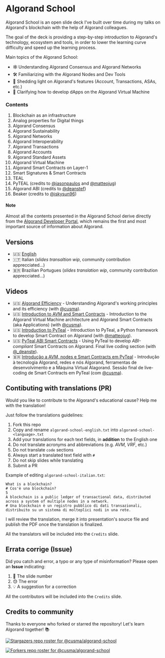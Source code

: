# Algorand School
Algorand School is an open slide deck I've built over time during my talks on 
Algorand's blockchain with the help of Algorand colleagues.

The goal of the deck is providing a step-by-step introduction to Algorand's 
technology, ecosystem and tools, in order to lower the learning curve difficulty 
and speed up the learning process. 

Main topics of the Algorand School:

- 🕸 Understanding Algorand Consensus and Algorand Networks
- 🛠 Familiarizing with the Algorand Nodes and Dev Tools
- 🤝 Shedding light on Algorand's features (Account, Transactions, ASAs, etc.)
- 🤖 Clarifying how to develop dApps on the Algorand Virtual Machine

### Contents
1. Blockchain as an infrastructure
2. Analog properties for Digital things
3. Algorand Consensus
4. Algorand Sustainability
5. Algorand Networks
6. Algorand Interoperability
7. Algorand Transactions
8. Algorand Accounts
9. Algorand Standard Assets
10. Algorand Virtual Machine
11. Algorand Smart Contracts on Layer-1
12. Smart Signatures & Smart Contracts
13. TEAL
14. PyTEAL (credits to [@jasonpaulos](https://github.com/jasonpaulos) and [@matteojug](https://github.com/matteojug))
15. Algorand ABI (credits to [@deanstef](https://github.com/deanstef))
16. Beaker (credits to [@iskysun96](https://github.com/iskysun96))

#### Note
Almost all the contents presented in the Algorand School derive directly from 
the [Algorand Developer Portal](https://developer.algorand.org/), which 
remains the first and most important source of information about Algorand.

## Versions
- 🇺🇸 [English](https://github.com/cusma/algorand-school/blob/main/algorand-school-english.pdf)
- 🇮🇹 Italian (_slides transaltion wip_, community contribution apprecciated...)
- 🇧🇷 Brazilian Portugues (_slides translation wip_, community contribution apprecciated...)

## Videos
- 🇺🇸 [Algorand Efficiency](https://www.youtube.com/watch?v=e8s8Ui8vDaY) - Understanding Algorand's working principles and its efficiency (with [@cusma](https://twitter.com/cusma_b)).
- 🇺🇸 [Introduction to AVM and Smart Contracts](https://www.youtube.com/watch?v=fTAPLiPcj28) - Introduction to the Algorand Virtual Machine architecture and Algorand Smart Contracts (aka Applications) (with [@cusma](https://twitter.com/cusma_b)).
- 🇺🇸 [Introduction to PyTeal](https://www.youtube.com/watch?v=zXDqJHK_Bqs) - Introduction to PyTeal, a Python framework to develop Smart Contract on Algorand (with [@matteojug](https://twitter.com/matteojug)).
- 🇺🇸 [PyTeal ABI Smart Contracts](https://www.youtube.com/watch?v=USLcyfVD_ws) - Using PyTeal to develop _ABI-compliant_ Smart Contracts on Algorand. Final live coding section (with [@_deanste](https://twitter.com/_deanste)).
- 🇧🇷 [Introdução a AVM, nodes e Smart Contracts em PyTeal](https://www.youtube.com/watch?v=Wl2JDXudGrM) - Introdução à tecnologia Algorand, redes e nós Algorand, ferramentas de desenvolvimento e a Máquina Virtual Alagorand. Sessão final de live-coding de Smart Contracts em PyTeal (com [@cusma](https://twitter.com/cusma_b)).

## Contibuting with translations (PR)
Would you like to contribute to the Algorand's educational cause? Help me with 
the translation!

Just follow the translations guidelines:
1. Fork this repo
2. Copy and rename `algorand-school-english.txt` into `algorand-school-<language>.txt`
3. Add your translations for each text fields, in **addition** to the English one
4. Do not translate acronyms and abbreviations (e.g. _AVM_, _VRF_, etc.)
5. Do not translate `code` sections
6. Always start a translated text field with `#`
7. Do not skip slides while translating
8. Submit a PR

Example of editing `algorand-school-italian.txt`:
```
What is a blockchain?
# Cos'è una blockchain?
5
A blockchain is a public ledger of transactional data, distributed across a system of multiple nodes in a network.
# Una blockchain è un registro pubblico di dati transazionali, distribuito su un sistema di molteplici nodi in una rete.
```

I will review the translation, merge it into presentation's source file and 
publish the PDF once the translation is finalized.

All the translators will be included into the `Credits` slide.

## Errata corrige (Issue)
Did you catch and error, a typo or any type of misinformation? Please open an **Issue** indicating:

1. 🎲 The slide number
2. 😓 The error
3. 💡 A suggestion for a correction

All the contributors will be included into the `Credits` slide.

## Credits to community

Thanks to everyone who forked or starred the repository! Let's learn Algorand together! 📚

[![Stargazers repo roster for @cusma/algorand-school](https://reporoster.com/stars/dark/cusma/algorand-school)](https://github.com/cusma/algorand-school/stargazers)

[![Forkers repo roster for @cusma/algorand-school](https://reporoster.com/forks/dark/cusma/algorand-school)](https://github.com/cusma/algorand-school/network/members)
